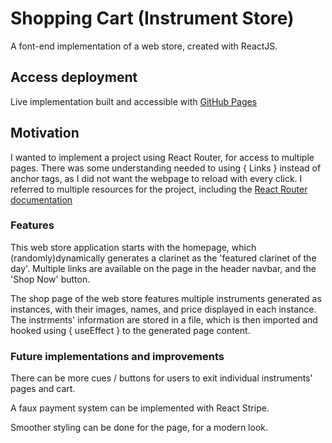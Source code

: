# Shopping Cart (Instrument Store)

A font-end implementation of a web store, created with ReactJS.

## Access deployment

Live implementation built and accessible with [GitHub Pages](https://samuelisch.github.io/shopping-cart/)

## Motivation

I wanted to implement a project using React Router, for access to multiple pages. There was some understanding needed to using { Links } instead of anchor tags, as I did not want the webpage to reload with every click. I referred to multiple resources for the project, including the [React Router documentation](https://reactrouter.com/docs/en/v6/getting-started/overview)

### Features

This web store application starts with the homepage, which (randomly)dynamically generates a clarinet as the 'featured clarinet of the day'. Multiple links are available on the page in the header navbar, and the 'Shop Now' button.

The shop page of the web store features multiple instruments generated as instances, with their images, names, and price displayed in each instance. The instrments' information are stored in a file, which is then imported and hooked using { useEffect } to the generated page content.

### Future implementations and improvements

There can be more cues / buttons for users to exit individual instruments' pages and cart. 

A faux payment system can be implemented with React Stripe.

Smoother styling can be done for the page, for a modern look.
